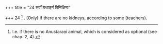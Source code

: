 +++
title = "24 सर्वां यथाङ्गं विनिक्षिप्य"

+++
24 [^7] . (Only) if there are no kidneys, according to some (teachers).


[^7]:  I.e. if there is no Anustaraṇī animal, which is considered as optional (see chap. 2, 4).

